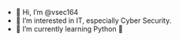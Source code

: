 - 👋 Hi, I’m @vsec164
- 👀 I’m interested in IT, especially Cyber Security.
- 🌱 I’m currently learning Python 🐍

<!---
vsec164/vsec164 is a ✨ special ✨ repository because its `README.md` (this file) appears on your GitHub profile.
You can click the Preview link to take a look at your changes.
--->
